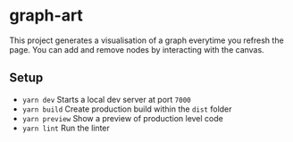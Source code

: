 # graph-art

This project generates a visualisation of a graph everytime you refresh the page. You can add and remove nodes by interacting with the canvas.

## Setup

- `yarn dev` Starts a local dev server at port `7000`
- `yarn build` Create production build within the `dist` folder
- `yarn preview` Show a preview of production level code
- `yarn lint` Run the linter
